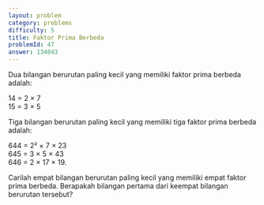 ```yaml
---
layout: problem
category: problems
difficulty: 5
title: Faktor Prima Berbeda
problemId: 47
answer: 134043
---
```

Dua bilangan berurutan paling kecil yang memiliki faktor prima berbeda adalah:

14 = 2 × 7  
15 = 3 × 5

Tiga bilangan berurutan paling kecil yang memiliki tiga faktor prima berbeda adalah:

644 = 2² × 7 × 23  
645 = 3 × 5 × 43  
646 = 2 × 17 × 19.

Carilah empat bilangan berurutan paling kecil yang memiliki empat faktor prima berbeda. Berapakah bilangan pertama dari keempat bilangan berurutan tersebut?
